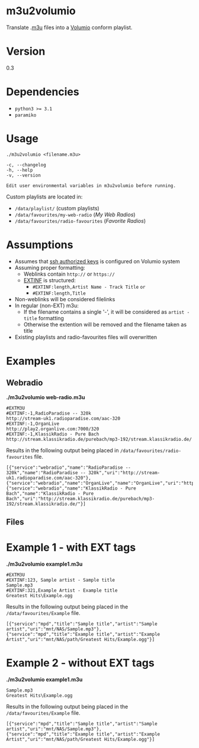 # m3u2volumio
Translate .[m3u](https://en.wikipedia.org/wiki/M3U#Extended_M3U) files into a [Volumio](https://volumio.org/) conform playlist. 

# Version
0.3

# Dependencies
* `python3 >= 3.1`
* `paramiko`

# Usage
`./m3u2volumio <filename.m3u>`

```
-c, --changelog
-h, --help
-v, --version
```
`Edit user environmental variables in m3u2volumio before running.`

Custom playlists are located in:
* `/data/playlist/` (custom playlists)
* `/data/favourites/my-web-radio` (*My Web Radios*)
* `/data/favourites/radio-favourites` (*Favorite Radios*)

# Assumptions
* Assumes that [ssh authorized keys](https://www.raspberrypi.org/documentation/remote-access/ssh/passwordless.md) is configured on Volumio system 
* Assuming proper formatting:
    * Weblinks contain `http://` or `https://`
    * [EXTINF](https://en.wikipedia.org/wiki/M3U#Extended_M3U) is structured:
        * `#EXTINF:length,Artist Name - Track Title` 
        `or`
        * `#EXTINF:length,Title`
* Non-weblinks will be considered filelinks
* In regular (non-EXT) m3u:
    * If the filename contains a single '-', it will be considered as `artist - title` formatting
    * Otherwise the extention will be removed and the filename taken as title
* Existing playlists and radio-favourites files will overwritten


# Examples

## Webradio
**./m3u2volumio web-radio.m3u**
```
#EXTM3U
#EXTINF:-1,RadioParadise -- 320k
http://stream-uk1.radioparadise.com/aac-320
#EXTINF:-1,OrganLive
http://play2.organlive.com:7000/320
#EXTINF:-1,KlassikRadio - Pure Bach
http://stream.klassikradio.de/purebach/mp3-192/stream.klassikradio.de/
```
Results in the following output being placed in `/data/favourites/radio-favourites` file.
```
[{"service":"webradio","name":"RadioParadise -- 320k","name":"RadioParadise -- 320k","uri":"http://stream-uk1.radioparadise.com/aac-320"},
{"service":"webradio","name":"OrganLive","name":"OrganLive","uri":"http://play2.organlive.com:7000/320"},
{"service":"webradio","name":"KlassikRadio - Pure Bach","name":"KlassikRadio - Pure Bach","uri":"http://stream.klassikradio.de/purebach/mp3-192/stream.klassikradio.de/"}]
```

## Files
# Example 1 - with EXT tags
**./m3u2volumio example1.m3u**
```
#EXTM3U
#EXTINF:123, Sample artist - Sample title
Sample.mp3
#EXTINF:321,Example Artist - Example title
Greatest Hits\Example.ogg
```
Results in the following output being placed in the `/data/favourites/Example` file.

```
[{"service":"mpd","title":"Sample title","artist":"Sample artist","uri":"mnt/NAS/Sample.mp3"},
{"service":"mpd","title":"Example title","artist":"Example Artist","uri":"mnt/NAS/path/Greatest Hits/Example.ogg"}]
```

# Example 2 - without EXT tags
**./m3u2volumio example1.m3u**
```
Sample.mp3
Greatest Hits\Example.ogg
```
Results in the following output being placed in the `/data/favourites/Example` file.
```
[{"service":"mpd","title":"Sample title","artist":"Sample artist","uri":"mnt/NAS/Sample.mp3"},
{"service":"mpd","title":"Example title","artist":"Example Artist","uri":"mnt/NAS/path/Greatest Hits/Example.ogg"}]
```
